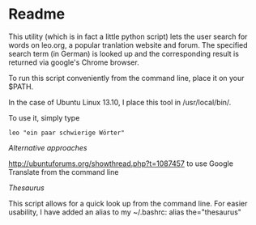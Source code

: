 Readme
===================


This utility (which is in fact a little python script) lets the user search for words on leo.org, a popular tranlation website and forum. The specified search term (in German) is looked up and the corresponding result is returned via google's Chrome browser.

To run this script conveniently from the command line, place it on your $PATH.

In the case of Ubuntu Linux 13.10, I place this tool in /usr/local/bin/.

To use it, simply type

	leo "ein paar schwierige Wörter" 


*Alternative approaches*

http://ubuntuforums.org/showthread.php?t=1087457 to use Google Translate from the command line


*Thesaurus*

This script allows for a quick look up from the command line.
For easier usability, I have added an alias to my ~/.bashrc:
	alias the="thesaurus"
